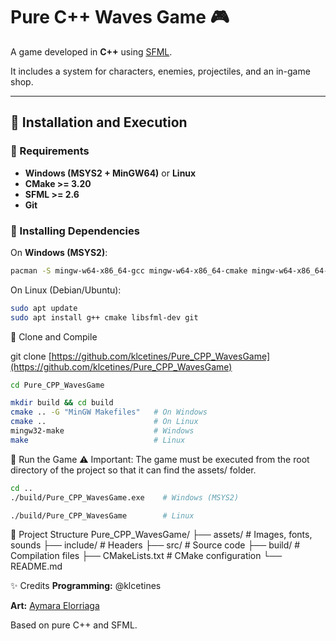 # Pure C++ Waves Game 🎮

A game developed in **C++** using [SFML](https://www.sfml-dev.org/).

It includes a system for characters, enemies, projectiles, and an in-game shop.

---

## 🚀 Installation and Execution

### 🔹 Requirements
- **Windows (MSYS2 + MinGW64)** or **Linux**
- **CMake >= 3.20**
- **SFML >= 2.6**
- **Git**

### 🔹 Installing Dependencies

On **Windows (MSYS2)**:
```bash
pacman -S mingw-w64-x86_64-gcc mingw-w64-x86_64-cmake mingw-w64-x86_64-sfml git
```
On Linux (Debian/Ubuntu):
```bash
sudo apt update
sudo apt install g++ cmake libsfml-dev git
```
🔹 Clone and Compile

git clone [https://github.com/klcetines/Pure_CPP_WavesGame](https://github.com/klcetines/Pure_CPP_WavesGame)
```bash
cd Pure_CPP_WavesGame

mkdir build && cd build
cmake .. -G "MinGW Makefiles"   # On Windows
cmake ..                        # On Linux
mingw32-make                    # Windows
make                            # Linux
```
🔹 Run the Game
⚠️ Important: The game must be executed from the root directory of the project so that it can find the assets/ folder.

```bash
cd ..
./build/Pure_CPP_WavesGame.exe    # Windows (MSYS2)
```
```bash
./build/Pure_CPP_WavesGame        # Linux
```
📂 Project Structure
Pure_CPP_WavesGame/
├── assets/         # Images, fonts, sounds
├── include/        # Headers
├── src/            # Source code
├── build/          # Compilation files
├── CMakeLists.txt  # CMake configuration
└── README.md

✨ Credits
**Programming:** @klcetines

**Art:** [Aymara Elorriaga](https://www.linkedin.com/in/aymara-elorriaga-criee-9b29022aa/)

Based on pure C++ and SFML.